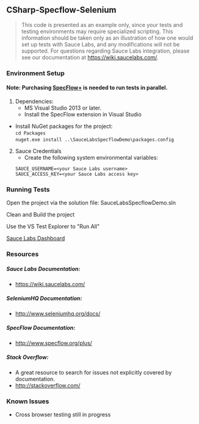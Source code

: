 ## CSharp-Specflow-Selenium

>This code is presented as an example only, since your tests and testing environments may require specialized scripting. This information should be taken only as an
>illustration of how one would set up tests with Sauce Labs, and any modifications will not be supported. For questions regarding Sauce Labs integration, please see 
>our documentation at https://wiki.saucelabs.com/.

### Environment Setup

#### Note: Purchasing [SpecFlow+](http://www.specflow.org/plus/) is needed to run tests in parallel.

1. Dependencies:
    * MS Visual Studio 2013 or later.
    * Install the SpecFlow extension in Visual Studio
* Install NuGet packages for the project: <br>
```cd Packages```<br>
```nuget.exe install ..\SauceLabsSpecflowDemo\packages.config```<br>

2. Sauce Credentials
    * Create the following system environmental variables:
    ```
    SAUCE_USERNAME=<your Sauce Labs username>
    SAUCE_ACCESS_KEY=<your Sauce Labs access key>
    ```
### Running Tests
Open the project via the solution file: SauceLabsSpecflowDemo.sln

Clean and Build the project

Use the VS Test Explorer to "Run All"

[Sauce Labs Dashboard](https://saucelabs.com/beta/dashboard/)

### Resources
##### Sauce Labs Documentation: 
* https://wiki.saucelabs.com/

##### SeleniumHQ Documentation:
* http://www.seleniumhq.org/docs/

##### SpecFlow Documentation:
* http://www.specflow.org/plus/

##### Stack Overflow:
* A great resource to search for issues not explicitly covered by documentation.
* http://stackoverflow.com/

### Known Issues
* Cross browser testing still in progress
